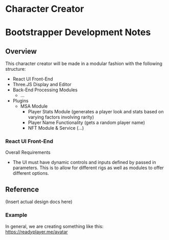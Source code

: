 # Character Creator

# Bootstrapper Development Notes

## Overview

This character creator will be made in a modular fashion with the following structure:

* React UI Front-End
* Three.JS Display and Editor
* Back-End Processing Modules
  * ...
* Plugins
  * MSA Module
    * Player Stats Module (generates a player look and stats based on varying factors involving rarity)
    * Player Name Functionality (gets a random player name)
    * NFT Module & Service (...)

### React UI Front-End

Overall Requirements
* The UI must have dynamic controls and inputs defined by passed in parameters. This is to allow for different rigs as well as modules to offer different options.

## Reference

(Insert actual design docs here)

### Example

In general, we are creating something like this: https://readyplayer.me/avatar
